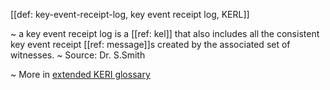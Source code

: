 [[def: key-event-receipt-log, key event receipt log, KERL]]

~ a key event receipt log is a [[ref: kel]] that also includes all the consistent key event receipt [[ref: message]]s created by the associated set of witnesses.
~ Source: Dr. S.Smith

~ More in <a href="https://weboftrust.github.io/WOT-terms/docs/glossary/key-event-receipt-log">extended KERI glossary</a>
